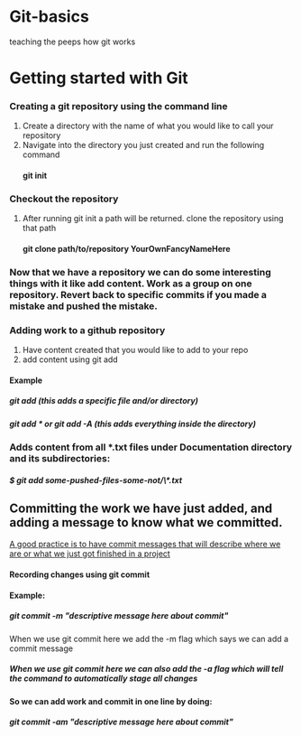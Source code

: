 # Git-basics
teaching the peeps how git works


<h1>Getting started with Git</h1>

<h3>Creating a git repository using the command line</h3>
<ol>
<li>Create a directory with the name of what you would like to call your repository</li>
<li>Navigate into the directory you just created and run the following command</li>
<h4>git init</h4>
</ol>

<h3>Checkout the repository</h3>
<ol>
<li>After running git init a path will be returned.  clone the repository using that path</li>
<h4>git clone path/to/repository YourOwnFancyNameHere</h4>
</ol>

<h3>Now that we have a repository we can do some interesting things with it like add content.  Work as a group on one repository. Revert back to specific commits if you made a mistake and pushed the mistake.
</h3>

<h3>Adding work to a github repository</h3>

<ol>
<li>Have content created that you would like to add to your repo</li>
<li>add content using git add</li>
</ol>
<h4>Example</4>

<h5>git add <filename>  (this adds a specific file and/or directory)</h5>
<h5>git add * or git add -A (this adds everything inside the directory)</h5>


<h3>Adds content from all *.txt files under Documentation directory and its subdirectories:</h3>
               <h5>$ git add some-pushed-files-some-not/\*.txt</h5>

<h2>Committing the work we have just added, and adding a message to know what we committed. </h2>
<p><u>A good practice is to have commit messages that will describe where we are or what we just got finished in a project</u></p>

<h4>Recording changes using git commit</h4>
<h4>Example:</h4>

<h5>git commit -m "descriptive message here about commit"</h5>
<p>When we use git commit here we add the -m flag which says we can add a commit message</p>
<h5>When we use git commit here we can also add the -a flag which will tell the command to automatically stage all changes</h5>
<h4>So we can add work and commit in one line by doing:</h4>
<h5>git commit -am "descriptive message here about commit"</h5>